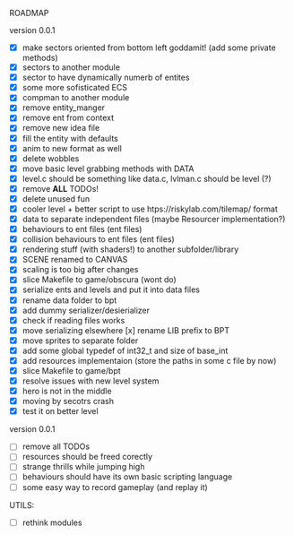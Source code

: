 ROADMAP

version 0.0.1
 - [x] make sectors oriented from bottom left goddamit! (add some private
   methods)
 - [x] sectors to another module
 - [x] sector to have dynamically numerb of entites
 - [x] some more sofisticated ECS
 - [x] compman to another module
 - [x] remove entity_manger
 - [x] remove ent from context
 - [x] remove new idea file
 - [x] fill the entity with defaults
 - [x] anim to new format as well
 - [x] delete wobbles
 - [x] move basic level grabbing methods with DATA
 - [x] level.c should be something like data.c, lvlman.c should be level (?)
 - [x] remove **ALL** TODOs!
 - [x] delete unused fun
 - [x] cooler level + better script to use htps://riskylab.com/tilemap/ format
 - [x] data to separate independent files (maybe Resourcer implementation?)
  - [x] behaviours to ent files (ent files)
  - [x] collision behaviours to ent files (ent files)
  - [x] rendering stuff (with shaders!) to another subfolder/library
  - [x] SCENE renamed to CANVAS
  - [x] scaling is too big after changes
  - [x] slice Makefile to game/obscura (wont do)
  - [x] serialize ents and levels and put it into data files
   - [x] rename data folder to bpt
   - [x] add dummy serializer/desierializer
   - [x] check if reading files works
   - [x] move serializing elsewhere
     [x] rename LIB prefix to BPT
   - [x] move sprites to separate folder
   - [x] add some global typedef of int32_t and size of base_int
   - [x] add resources implementaion (store the paths in some c file by now)
  - [x] slice Makefile to game/bpt
 - [x] resolve issues with new level system
  - [x] hero is not in the middle
  - [x] moving by secotrs crash
  - [x] test it on better level

version 0.0.1
 - [ ] remove all TODOs
 - [ ] resources should be freed corectly
 - [ ] strange thrills while jumping high
 - [ ] behaviours should have its own basic scripting language 
 - [ ] some easy way to record gameplay (and replay it)

UTILS:
 - [ ] rethink modules
